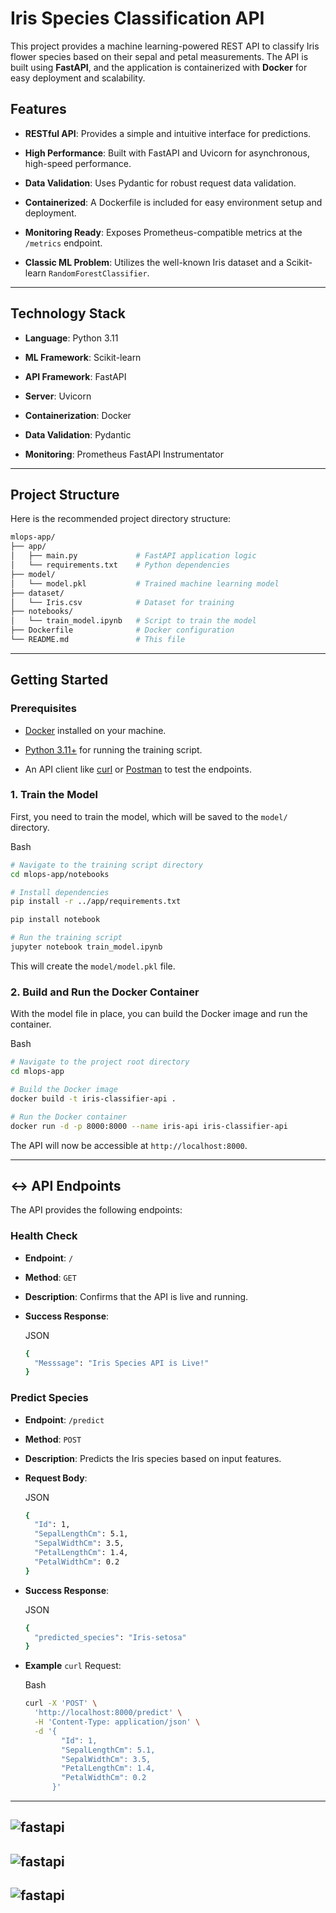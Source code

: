 

# Iris Species Classification API 

This project provides a machine learning-powered REST API to classify Iris flower species based on their sepal and petal measurements. The API is built using **FastAPI**, and the application is containerized with **Docker** for easy deployment and scalability.

##  Features

* **RESTful API**: Provides a simple and intuitive interface for predictions.
    
* **High Performance**: Built with FastAPI and Uvicorn for asynchronous, high-speed performance.
    
* **Data Validation**: Uses Pydantic for robust request data validation.
    
* **Containerized**: A Dockerfile is included for easy environment setup and deployment.
    
* **Monitoring Ready**: Exposes Prometheus-compatible metrics at the `/metrics` endpoint.
    
* **Classic ML Problem**: Utilizes the well-known Iris dataset and a Scikit-learn `RandomForestClassifier`.
    

---

##  Technology Stack

* **Language**: Python 3.11
    
* **ML Framework**: Scikit-learn
    
* **API Framework**: FastAPI
    
* **Server**: Uvicorn
    
* **Containerization**: Docker
    
* **Data Validation**: Pydantic
    
* **Monitoring**: Prometheus FastAPI Instrumentator
    

---

##  Project Structure

Here is the recommended project directory structure:

```bash
mlops-app/
├── app/
│   ├── main.py             # FastAPI application logic
│   └── requirements.txt    # Python dependencies
├── model/
│   └── model.pkl           # Trained machine learning model
├── dataset/
│   └── Iris.csv            # Dataset for training
├── notebooks/
│   └── train_model.ipynb   # Script to train the model
├── Dockerfile              # Docker configuration
└── README.md               # This file
```

---

##  Getting Started

### Prerequisites

* [Docker](https://www.docker.com/get-started) installed on your machine.
    
* [Python 3.11+](https://www.python.org/downloads/) for running the training script.
    
* An API client like [curl](https://curl.se/) or [Postman](https://www.postman.com/) to test the endpoints.
    

### 1\. Train the Model

First, you need to train the model, which will be saved to the `model/` directory.

Bash

```bash
# Navigate to the training script directory
cd mlops-app/notebooks

# Install dependencies
pip install -r ../app/requirements.txt

pip install notebook

# Run the training script
jupyter notebook train_model.ipynb
```

This will create the `model/model.pkl` file.

### 2\. Build and Run the Docker Container

With the model file in place, you can build the Docker image and run the container.

Bash

```bash
# Navigate to the project root directory
cd mlops-app

# Build the Docker image
docker build -t iris-classifier-api .

# Run the Docker container
docker run -d -p 8000:8000 --name iris-api iris-classifier-api
```

The API will now be accessible at `http://localhost:8000`.

---

## ↔️ API Endpoints

The API provides the following endpoints:

### Health Check

* **Endpoint**: `/`
    
* **Method**: `GET`
    
* **Description**: Confirms that the API is live and running.
    
* **Success Response**:
    
    JSON
    
    ```bash
    {
      "Messsage": "Iris Species API is Live!"
    }
    ```
    

### Predict Species

* **Endpoint**: `/predict`
    
* **Method**: `POST`
    
* **Description**: Predicts the Iris species based on input features.
    
* **Request Body**:
    
    JSON
    
    ```bash
    {
      "Id": 1,
      "SepalLengthCm": 5.1,
      "SepalWidthCm": 3.5,
      "PetalLengthCm": 1.4,
      "PetalWidthCm": 0.2
    }
    ```
    
* **Success Response**:
    
    JSON
    
    ```bash
    {
      "predicted_species": "Iris-setosa"
    }
    ```
    
* **Example** `curl` Request:
    
    Bash
    
    ```bash
    curl -X 'POST' \
      'http://localhost:8000/predict' \
      -H 'Content-Type: application/json' \
      -d '{
            "Id": 1,
            "SepalLengthCm": 5.1,
            "SepalWidthCm": 3.5,
            "PetalLengthCm": 1.4,
            "PetalWidthCm": 0.2
          }'
    ```
  
---
![fastapi](/assets/images/fastapi.png)
---
![fastapi](/assets/images/fastapi-input.png)
---
![fastapi](/assets/images/fastapi-output.png)
---
